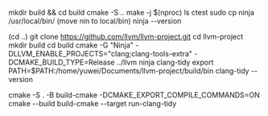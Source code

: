 mkdir build && cd build
cmake -S ..
make -j $(nproc)
ls
ctest
sudo cp ninja /usr/local/bin/ (move nin to local/bin)
ninja --version

(cd ..)
git clone https://github.com/llvm/llvm-project.git
cd llvm-project
mkdir build
cd build
cmake -G "Ninja" -DLLVM_ENABLE_PROJECTS="clang;clang-tools-extra" -DCMAKE_BUILD_TYPE=Release ../llvm
ninja clang-tidy
export PATH=$PATH:/home/yuwei/Documents/llvm-project/build/bin
clang-tidy --version


cmake -S . -B build-cmake -DCMAKE_EXPORT_COMPILE_COMMANDS=ON
cmake --build build-cmake --target run-clang-tidy



